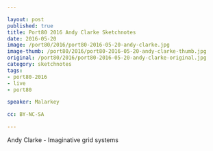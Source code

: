 ```yaml
---

layout: post
published: true
title: Port80 2016 Andy Clarke Sketchnotes
date: 2016-05-20
image: /port80/2016/port80-2016-05-20-andy-clarke.jpg
image-thumb: /port80/2016/port80-2016-05-20-andy-clarke-thumb.jpg
original: /port80/2016/port80-2016-05-20-andy-clarke-original.jpg
category: sketchnotes
tags:
- port80-2016
- live
- port80

speaker: Malarkey

cc: BY-NC-SA

---
```

Andy Clarke - Imaginative grid systems
